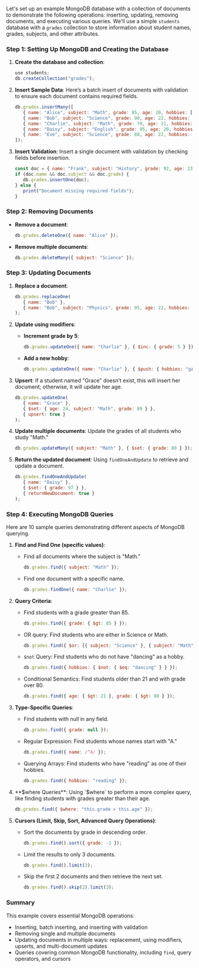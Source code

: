 Let's set up an example MongoDB database with a collection of documents to demonstrate the following operations: inserting, updating, removing documents, and executing various queries. We'll use a simple `students` database with a `grades` collection to store information about student names, grades, subjects, and other attributes.

### Step 1: Setting Up MongoDB and Creating the Database

1. **Create the database and collection**:
   ```javascript
   use students;
   db.createCollection("grades");
   ```

2. **Insert Sample Data**:
   Here’s a batch insert of documents with validation to ensure each document contains required fields.

   ```javascript
   db.grades.insertMany([
      { name: "Alice", subject: "Math", grade: 85, age: 20, hobbies: ["reading", "chess"] },
      { name: "Bob", subject: "Science", grade: 90, age: 22, hobbies: ["music", "sports"] },
      { name: "Charlie", subject: "Math", grade: 70, age: 21, hobbies: ["chess", "coding"] },
      { name: "Daisy", subject: "English", grade: 95, age: 20, hobbies: ["dancing", "music"] },
      { name: "Eve", subject: "Science", grade: 88, age: 22, hobbies: ["writing", "reading"] },
   ]);
   ```

3. **Insert Validation**:
   Insert a single document with validation by checking fields before insertion.

   ```javascript
   const doc = { name: "Frank", subject: "History", grade: 92, age: 23 };
   if (doc.name && doc.subject && doc.grade) {
      db.grades.insertOne(doc);
   } else {
      print("Document missing required fields");
   }
   ```

### Step 2: Removing Documents

- **Remove a document**:
  ```javascript
  db.grades.deleteOne({ name: "Alice" });
  ```

- **Remove multiple documents**:
  ```javascript
  db.grades.deleteMany({ subject: "Science" });
  ```

### Step 3: Updating Documents

1. **Replace a document**:
   ```javascript
   db.grades.replaceOne(
      { name: "Bob" },
      { name: "Bob", subject: "Physics", grade: 95, age: 22, hobbies: ["guitar", "running"] }
   );
   ```

2. **Update using modifiers**:
   - **Increment grade by 5**:
     ```javascript
     db.grades.updateOne({ name: "Charlie" }, { $inc: { grade: 5 } });
     ```

   - **Add a new hobby**:
     ```javascript
     db.grades.updateOne({ name: "Charlie" }, { $push: { hobbies: "gaming" } });
     ```

3. **Upsert**:
   If a student named "Grace" doesn’t exist, this will insert her document; otherwise, it will update her age.

   ```javascript
   db.grades.updateOne(
      { name: "Grace" },
      { $set: { age: 24, subject: "Math", grade: 89 } },
      { upsert: true }
   );
   ```

4. **Update multiple documents**:
   Update the grades of all students who study "Math."

   ```javascript
   db.grades.updateMany({ subject: "Math" }, { $set: { grade: 80 } });
   ```

5. **Return the updated document**:
   Using `findOneAndUpdate` to retrieve and update a document.

   ```javascript
   db.grades.findOneAndUpdate(
      { name: "Daisy" },
      { $set: { grade: 97 } },
      { returnNewDocument: true }
   );
   ```

### Step 4: Executing MongoDB Queries

Here are 10 sample queries demonstrating different aspects of MongoDB querying.

1. **Find and Find One (specific values)**:
   - Find all documents where the subject is "Math."
     ```javascript
     db.grades.find({ subject: "Math" });
     ```

   - Find one document with a specific name.
     ```javascript
     db.grades.findOne({ name: "Charlie" });
     ```

2. **Query Criteria**:
   - Find students with a grade greater than 85.
     ```javascript
     db.grades.find({ grade: { $gt: 85 } });
     ```

   - OR query: Find students who are either in Science or Math.
     ```javascript
     db.grades.find({ $or: [{ subject: "Science" }, { subject: "Math" }] });
     ```

   - `$not` Query: Find students who do not have "dancing" as a hobby.
     ```javascript
     db.grades.find({ hobbies: { $not: { $eq: "dancing" } } });
     ```

   - Conditional Semantics: Find students older than 21 and with grade over 80.
     ```javascript
     db.grades.find({ age: { $gt: 21 }, grade: { $gt: 80 } });
     ```

3. **Type-Specific Queries**:
   - Find students with null in any field.
     ```javascript
     db.grades.find({ grade: null });
     ```

   - Regular Expression: Find students whose names start with "A."
     ```javascript
     db.grades.find({ name: /^A/ });
     ```

   - Querying Arrays: Find students who have "reading" as one of their hobbies.
     ```javascript
     db.grades.find({ hobbies: "reading" });
     ```

4. **$where Queries**:
   Using `$where` to perform a more complex query, like finding students with grades greater than their age.

   ```javascript
   db.grades.find({ $where: "this.grade > this.age" });
   ```

5. **Cursors (Limit, Skip, Sort, Advanced Query Operations)**:
   - Sort the documents by grade in descending order.
     ```javascript
     db.grades.find().sort({ grade: -1 });
     ```

   - Limit the results to only 3 documents.
     ```javascript
     db.grades.find().limit(3);
     ```

   - Skip the first 2 documents and then retrieve the next set.
     ```javascript
     db.grades.find().skip(2).limit(3);
     ```

### Summary

This example covers essential MongoDB operations:
- Inserting, batch inserting, and inserting with validation
- Removing single and multiple documents
- Updating documents in multiple ways: replacement, using modifiers, upserts, and multi-document updates
- Queries covering common MongoDB functionality, including `find`, query operators, and cursors
